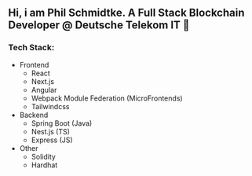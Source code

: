 ## Hi, i am Phil Schmidtke. A Full Stack Blockchain Developer @ Deutsche Telekom IT 👋

### Tech Stack:

- Frontend
  - React
  - Next.js
  - Angular
  - Webpack Module Federation (MicroFrontends)
  - Tailwindcss
- Backend
  - Spring Boot (Java)
  - Nest.js (TS)
  - Express (JS)
- Other
  - Solidity
  - Hardhat
